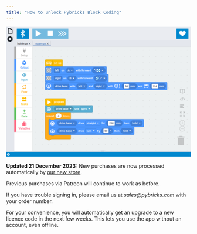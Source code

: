 ```yaml
---
title: "How to unlock Pybricks Block Coding"
---
```


![block coding](/assets/images/blocks/pybricks-blocks-1.png)

**Updated 21 December 2023:** New purchases are now processed
automatically by [our new store](../../about/premium/).

Previous purchases via Patreon will continue to work as before.

If you have trouble signing in, please email us at _sales@pybricks.com_ with
your order number.

For your convenience, you will automatically get an upgrade to a new licence
code in the next few weeks. This lets you use the app without an account,
even offline.


